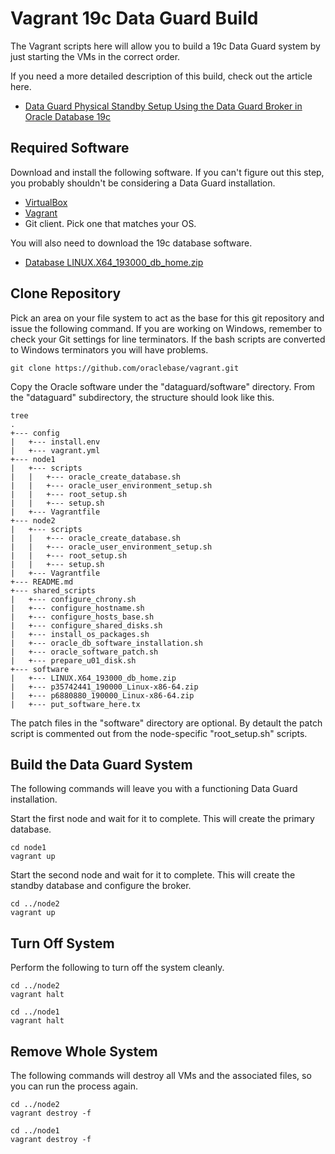 # Vagrant 19c Data Guard Build

The Vagrant scripts here will allow you to build a 19c Data Guard system by just starting the VMs in the correct order.

If you need a more detailed description of this build, check out the article here.

* [Data Guard Physical Standby Setup Using the Data Guard Broker in Oracle Database 19c](https://oracle-base.com/articles/19c/data-guard-setup-using-broker-19c)

## Required Software

Download and install the following software. If you can't figure out this step, you probably shouldn't be considering a Data Guard installation.

* [VirtualBox](https://www.virtualbox.org/wiki/Downloads)
* [Vagrant](https://www.vagrantup.com/downloads.html)
* Git client. Pick one that matches your OS.

You will also need to download the 19c database software.

* [Database LINUX.X64_193000_db_home.zip](https://www.oracle.com/technetwork/database/enterprise-edition/downloads/oracle19c-linux-5462157.html)

## Clone Repository

Pick an area on your file system to act as the base for this git repository and issue the following command. If you are working on Windows, remember to check your Git settings for line terminators. If the bash scripts are converted to Windows terminators you will have problems.

```
git clone https://github.com/oraclebase/vagrant.git
```

Copy the Oracle software under the "dataguard/software" directory. From the "dataguard" subdirectory, the structure should look like this.

```
tree
.
+--- config
|   +--- install.env
|   +--- vagrant.yml
+--- node1
|   +--- scripts
|   |   +--- oracle_create_database.sh
|   |   +--- oracle_user_environment_setup.sh
|   |   +--- root_setup.sh
|   |   +--- setup.sh
|   +--- Vagrantfile
+--- node2
|   +--- scripts
|   |   +--- oracle_create_database.sh
|   |   +--- oracle_user_environment_setup.sh
|   |   +--- root_setup.sh
|   |   +--- setup.sh
|   +--- Vagrantfile
+--- README.md
+--- shared_scripts
|   +--- configure_chrony.sh
|   +--- configure_hostname.sh
|   +--- configure_hosts_base.sh
|   +--- configure_shared_disks.sh
|   +--- install_os_packages.sh
|   +--- oracle_db_software_installation.sh
|   +--- oracle_software_patch.sh
|   +--- prepare_u01_disk.sh
+--- software
|   +--- LINUX.X64_193000_db_home.zip
|   +--- p35742441_190000_Linux-x86-64.zip
|   +--- p6880880_190000_Linux-x86-64.zip
|   +--- put_software_here.tx
```

The patch files in the "software" directory are optional. By detault the patch script is commented out from the node-specific "root_setup.sh" scripts.

## Build the Data Guard System

The following commands will leave you with a functioning Data Guard installation.

Start the first node and wait for it to complete. This will create the primary database.

```
cd node1
vagrant up
```

Start the second node and wait for it to complete. This will create the standby database and configure the broker.

```
cd ../node2
vagrant up
```

## Turn Off System

Perform the following to turn off the system cleanly.

```
cd ../node2
vagrant halt

cd ../node1
vagrant halt
```

## Remove Whole System

The following commands will destroy all VMs and the associated files, so you can run the process again.

```
cd ../node2
vagrant destroy -f

cd ../node1
vagrant destroy -f
```
